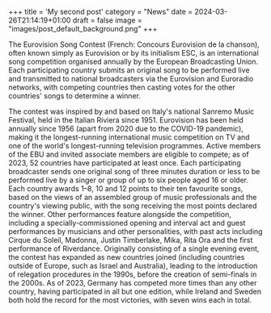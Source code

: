 +++
title = 'My second post'
category = "News"
date = 2024-03-26T21:14:19+01:00
draft = false
image = "images/post_default_background.png"
+++

The Eurovision Song Contest (French: Concours Eurovision de la chanson), often known simply as Eurovision or by its initialism ESC, is an international song competition organised annually by the European Broadcasting Union. Each participating country submits an original song to be performed live and transmitted to national broadcasters via the Eurovision and Euroradio networks, with competing countries then casting votes for the other countries' songs to determine a winner.

<!--more-->

The contest was inspired by and based on Italy's national Sanremo Music Festival, held in the Italian Riviera since 1951. Eurovision has been held annually since 1956 (apart from 2020 due to the COVID-19 pandemic), making it the longest-running international music competition on TV and one of the world's longest-running television programmes. Active members of the EBU and invited associate members are eligible to compete; as of 2023, 52 countries have participated at least once. Each participating broadcaster sends one original song of three minutes duration or less to be performed live by a singer or group of up to six people aged 16 or older. Each country awards 1–8, 10 and 12 points to their ten favourite songs, based on the views of an assembled group of music professionals and the country's viewing public, with the song receiving the most points declared the winner. Other performances feature alongside the competition, including a specially-commissioned opening and interval act and guest performances by musicians and other personalities, with past acts including Cirque du Soleil, Madonna, Justin Timberlake, Mika, Rita Ora and the first performance of Riverdance. Originally consisting of a single evening event, the contest has expanded as new countries joined (including countries outside of Europe, such as Israel and Australia), leading to the introduction of relegation procedures in the 1990s, before the creation of semi-finals in the 2000s. As of 2023, Germany has competed more times than any other country, having participated in all but one edition, while Ireland and Sweden both hold the record for the most victories, with seven wins each in total.